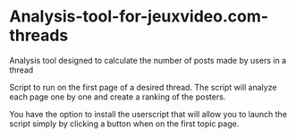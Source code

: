 # Analysis-tool-for-jeuxvideo.com-threads
Analysis tool designed to calculate the number of posts made by users in a thread

Script to run on the first page of a desired thread. The script will analyze each page one by one and create a ranking of the posters.

You have the option to install the userscript that will allow you to launch the script simply by clicking a button when on the first topic page.
